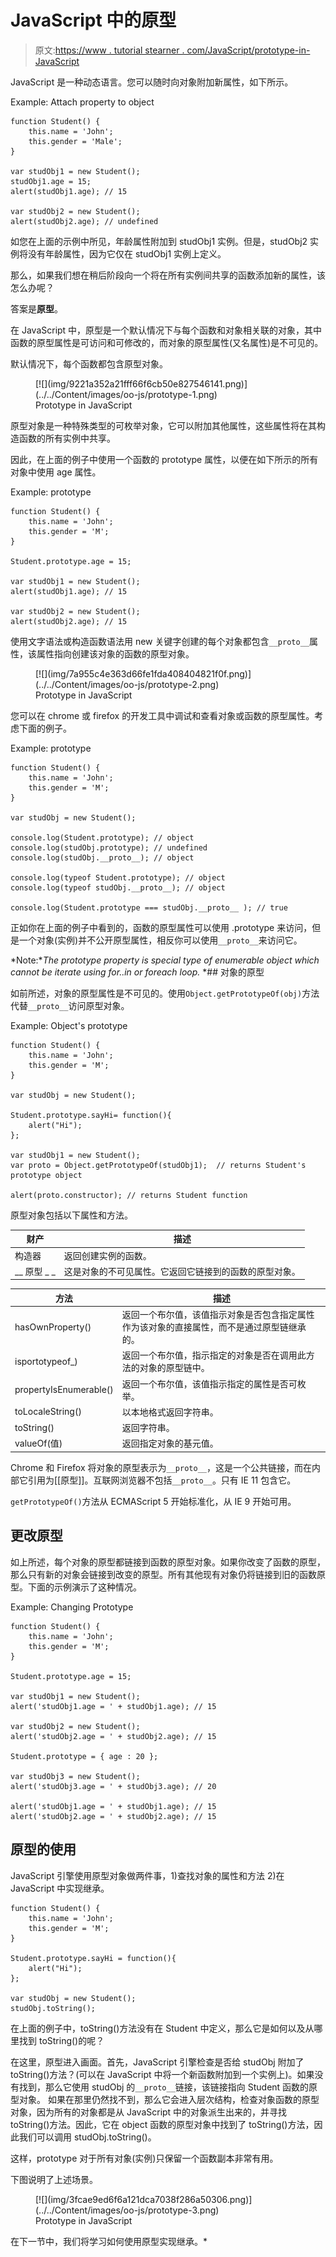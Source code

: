# JavaScript 中的原型

> 原文:[https://www . tutorial stearner . com/JavaScript/prototype-in-JavaScript](https://www.tutorialsteacher.com/javascript/prototype-in-javascript)

JavaScript 是一种动态语言。您可以随时向对象附加新属性，如下所示。

Example: Attach property to object

```
function Student() {
    this.name = 'John';
    this.gender = 'Male';
}

var studObj1 = new Student();
studObj1.age = 15;
alert(studObj1.age); // 15

var studObj2 = new Student();
alert(studObj2.age); // undefined 
```

如您在上面的示例中所见，年龄属性附加到 studObj1 实例。但是，studObj2 实例将没有年龄属性，因为它仅在 studObj1 实例上定义。

那么，如果我们想在稍后阶段向一个将在所有实例间共享的函数添加新的属性，该怎么办呢？

答案是**原型**。

在 JavaScript 中，原型是一个默认情况下与每个函数和对象相关联的对象，其中函数的原型属性是可访问和可修改的，而对象的原型属性(又名属性)是不可见的。

默认情况下，每个函数都包含原型对象。

<figure>[![](img/9221a352a21fff66f6cb50e827546141.png)](../../Content/images/oo-js/prototype-1.png) 

<figcaption>Prototype in JavaScript</figcaption>

</figure>

原型对象是一种特殊类型的可枚举对象，它可以附加其他属性，这些属性将在其构造函数的所有实例中共享。

因此，在上面的例子中使用一个函数的 prototype 属性，以便在如下所示的所有对象中使用 age 属性。

Example: prototype

```
function Student() {
    this.name = 'John';
    this.gender = 'M';
}

Student.prototype.age = 15;

var studObj1 = new Student();
alert(studObj1.age); // 15

var studObj2 = new Student();
alert(studObj2.age); // 15 
```

使用文字语法或构造函数语法用 new 关键字创建的每个对象都包含`__proto__`属性，该属性指向创建该对象的函数的原型对象。

<figure>[![](img/7a955c4e363d66fe1fda408404821f0f.png)](../../Content/images/oo-js/prototype-2.png) 

<figcaption>Prototype in JavaScript</figcaption>

</figure>

您可以在 chrome 或 firefox 的开发工具中调试和查看对象或函数的原型属性。考虑下面的例子。

Example: prototype

```
function Student() {
    this.name = 'John';
    this.gender = 'M';
}

var studObj = new Student();

console.log(Student.prototype); // object
console.log(studObj.prototype); // undefined
console.log(studObj.__proto__); // object

console.log(typeof Student.prototype); // object
console.log(typeof studObj.__proto__); // object

console.log(Student.prototype === studObj.__proto__ ); // true 
```

正如你在上面的例子中看到的，函数的原型属性可以使用 <function-name>.prototype 来访问，但是一个对象(实例)并不公开原型属性，相反你可以使用`__proto__`来访问它。</function-name>

*Note:**The prototype property is special type of enumerable object which cannot be iterate using for..in or foreach loop.* *## 对象的原型

如前所述，对象的原型属性是不可见的。使用`Object.getPrototypeOf(obj)`方法代替`__proto__`访问原型对象。

Example: Object's prototype

```
function Student() {
    this.name = 'John';
    this.gender = 'M';
}

var studObj = new Student();

Student.prototype.sayHi= function(){
    alert("Hi");
};

var studObj1 = new Student();
var proto = Object.getPrototypeOf(studObj1);  // returns Student's prototype object

alert(proto.constructor); // returns Student function 
```

原型对象包括以下属性和方法。

| 财产 | 描述 |
| --- | --- |
| 构造器 | 返回创建实例的函数。 |
| __ 原型 _ _ | 这是对象的不可见属性。它返回它链接到的函数的原型对象。 |

| 方法 | 描述 |
| --- | --- |
| hasOwnProperty() | 返回一个布尔值，该值指示对象是否包含指定属性作为该对象的直接属性，而不是通过原型链继承的。 |
| isportotypeof_) | 返回一个布尔值，指示指定的对象是否在调用此方法的对象的原型链中。 |
| propertyIsEnumerable() | 返回一个布尔值，该值指示指定的属性是否可枚举。 |
| toLocaleString() | 以本地格式返回字符串。 |
| toString() | 返回字符串。 |
| valueOf(值) | 返回指定对象的基元值。 |

Chrome 和 Firefox 将对象的原型表示为`__proto__`，这是一个公共链接，而在内部它引用为[[原型]]。互联网浏览器不包括`__proto__`。只有 IE 11 包含它。

`getPrototypeOf()`方法从 ECMAScript 5 开始标准化，从 IE 9 开始可用。

## 更改原型

如上所述，每个对象的原型都链接到函数的原型对象。如果你改变了函数的原型，那么只有新的对象会链接到改变的原型。所有其他现有对象仍将链接到旧的函数原型。下面的示例演示了这种情况。

Example: Changing Prototype

```
function Student() {
    this.name = 'John';
    this.gender = 'M';
}

Student.prototype.age = 15;

var studObj1 = new Student();
alert('studObj1.age = ' + studObj1.age); // 15

var studObj2 = new Student();
alert('studObj2.age = ' + studObj2.age); // 15

Student.prototype = { age : 20 };

var studObj3 = new Student();
alert('studObj3.age = ' + studObj3.age); // 20

alert('studObj1.age = ' + studObj1.age); // 15
alert('studObj2.age = ' + studObj2.age); // 15 
```

## 原型的使用

JavaScript 引擎使用原型对象做两件事，1)查找对象的属性和方法 2)在 JavaScript 中实现继承。

```
function Student() {
    this.name = 'John';
    this.gender = 'M';
}

Student.prototype.sayHi = function(){
    alert("Hi");
};

var studObj = new Student();
studObj.toString(); 
```

在上面的例子中，toString()方法没有在 Student 中定义，那么它是如何以及从哪里找到 toString()的呢？

在这里，原型进入画面。首先，JavaScript 引擎检查是否给 studObj 附加了 toString()方法？(可以在 JavaScript 中将一个新函数附加到一个实例上)。如果没有找到，那么它使用 studObj 的`__proto__`链接，该链接指向 Student 函数的原型对象。 如果在那里仍然找不到，那么它会进入层次结构，检查对象函数的原型对象，因为所有的对象都是从 JavaScript 中的对象派生出来的，并寻找 toString()方法。因此，它在 object 函数的原型对象中找到了 toString()方法，因此我们可以调用 studObj.toString()。

这样，prototype 对于所有对象(实例)只保留一个函数副本非常有用。

下图说明了上述场景。

<figure>[![](img/3fcae9ed6f6a121dca7038f286a50306.png)](../../Content/images/oo-js/prototype-3.png) 

<figcaption>Prototype in JavaScript</figcaption>

</figure>

在下一节中，我们将学习如何使用原型实现继承。*